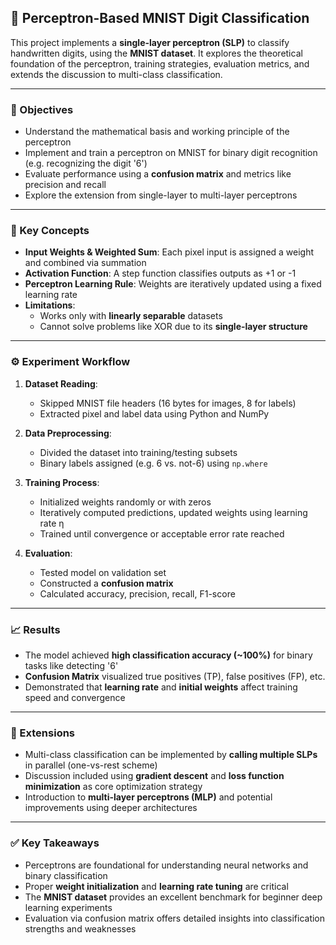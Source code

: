 ## 🤖 Perceptron-Based MNIST Digit Classification

This project implements a **single-layer perceptron (SLP)** to classify handwritten digits, using the **MNIST dataset**. It explores the theoretical foundation of the perceptron, training strategies, evaluation metrics, and extends the discussion to multi-class classification.

---

### 🎯 Objectives

- Understand the mathematical basis and working principle of the perceptron
- Implement and train a perceptron on MNIST for binary digit recognition (e.g. recognizing the digit '6')
- Evaluate performance using a **confusion matrix** and metrics like precision and recall
- Explore the extension from single-layer to multi-layer perceptrons

---

### 🧠 Key Concepts

- **Input Weights & Weighted Sum**: Each pixel input is assigned a weight and combined via summation
- **Activation Function**: A step function classifies outputs as +1 or -1
- **Perceptron Learning Rule**: Weights are iteratively updated using a fixed learning rate
- **Limitations**:
  - Works only with **linearly separable** datasets
  - Cannot solve problems like XOR due to its **single-layer structure**

---

### ⚙️ Experiment Workflow

1. **Dataset Reading**:  
   - Skipped MNIST file headers (16 bytes for images, 8 for labels)
   - Extracted pixel and label data using Python and NumPy

2. **Data Preprocessing**:  
   - Divided the dataset into training/testing subsets
   - Binary labels assigned (e.g. 6 vs. not-6) using `np.where`

3. **Training Process**:
   - Initialized weights randomly or with zeros
   - Iteratively computed predictions, updated weights using learning rate η
   - Trained until convergence or acceptable error rate reached

4. **Evaluation**:
   - Tested model on validation set
   - Constructed a **confusion matrix**
   - Calculated accuracy, precision, recall, F1-score

---

### 📈 Results

- The model achieved **high classification accuracy (~100%)** for binary tasks like detecting '6'
- **Confusion Matrix** visualized true positives (TP), false positives (FP), etc.
- Demonstrated that **learning rate** and **initial weights** affect training speed and convergence

---

### 🔄 Extensions

- Multi-class classification can be implemented by **calling multiple SLPs** in parallel (one-vs-rest scheme)
- Discussion included using **gradient descent** and **loss function minimization** as core optimization strategy
- Introduction to **multi-layer perceptrons (MLP)** and potential improvements using deeper architectures

---

### ✅ Key Takeaways

- Perceptrons are foundational for understanding neural networks and binary classification
- Proper **weight initialization** and **learning rate tuning** are critical
- The **MNIST dataset** provides an excellent benchmark for beginner deep learning experiments
- Evaluation via confusion matrix offers detailed insights into classification strengths and weaknesses

